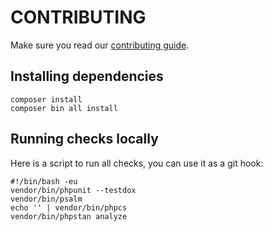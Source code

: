 # CONTRIBUTING

Make sure you read our [contributing guide][contributing guide on the website].

[contributing guide on the website]:https://www.doctrine-project.org/contribute

## Installing dependencies

```shell
composer install
composer bin all install
```

## Running checks locally

Here is a script to run all checks, you can use it as a git hook:

```shell
#!/bin/bash -eu
vendor/bin/phpunit --testdox
vendor/bin/psalm
echo '' | vendor/bin/phpcs
vendor/bin/phpstan analyze
```
